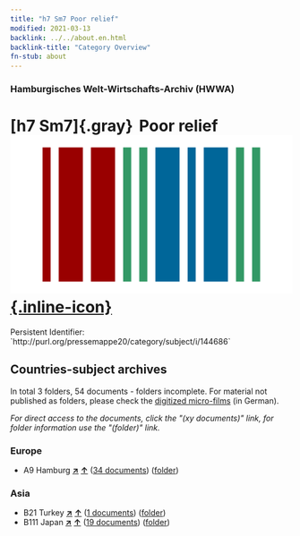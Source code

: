 ```yaml
---
title: "h7 Sm7 Poor relief"
modified: 2021-03-13
backlink: ../../about.en.html
backlink-title: "Category Overview"
fn-stub: about
---
```


### Hamburgisches Welt-Wirtschafts-Archiv (HWWA)

# [h7 Sm7]{.gray}&#8201; Poor relief &#160; [![Wikidata](/images/Wikidata-logo.svg "Wikidata"){.inline-icon}](http://www.wikidata.org/entity/Q104700127)

<div class="hint">Persistent Identifier: `http://purl.org/pressemappe20/category/subject/i/144686`</div>







## Countries-subject archives





In total 3 folders, 54 documents - folders incomplete.
For material not published as folders, please check the [digitized micro-films](/film/h1_sh.de.html) (in German).

_For direct access to the documents, click the "(xy documents)" link, for folder information use the "(folder)" link._



### Europe

- A9 Hamburg [**&nearr;**](../../../geo/i/140905/about.en.html "Hamburg (all folders)") [**&uarr;**](../../../geo/about.en.html#A9 "Country category system") (<a href="https://pm20.zbw.eu/iiifview/folder/sh/140905,144686" title="about: Hamburg : Poor relief" target="_blank">34 documents</a>) ([folder](../../../../folder/sh/1409xx/140905/1446xx/144686/about.en.html))

### Asia

- B21 Turkey [**&nearr;**](../../../geo/i/141111/about.en.html "Turkey (all folders)") [**&uarr;**](../../../geo/about.en.html#B21 "Country category system") (<a href="https://pm20.zbw.eu/iiifview/folder/sh/141111,144686" title="about: Turkey : Poor relief" target="_blank">1 documents</a>) ([folder](../../../../folder/sh/1411xx/141111/1446xx/144686/about.en.html))
- B111 Japan [**&nearr;**](../../../geo/i/141272/about.en.html "Japan (all folders)") [**&uarr;**](../../../geo/about.en.html#B111 "Country category system") (<a href="https://pm20.zbw.eu/iiifview/folder/sh/141272,144686" title="about: Japan : Poor relief" target="_blank">19 documents</a>) ([folder](../../../../folder/sh/1412xx/141272/1446xx/144686/about.en.html))








